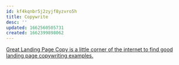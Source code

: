 ```yaml
---
id: kf4kqnbr5j2zyjf8yzvro5h
title: Copywrite
desc: ''
updated: 1662560505731
created: 1662399898062
---
```


[Great Landing Page Copy is a little corner of the internet to find good landing page copywriting examples.](https://greatlandingpagecopy.com/)